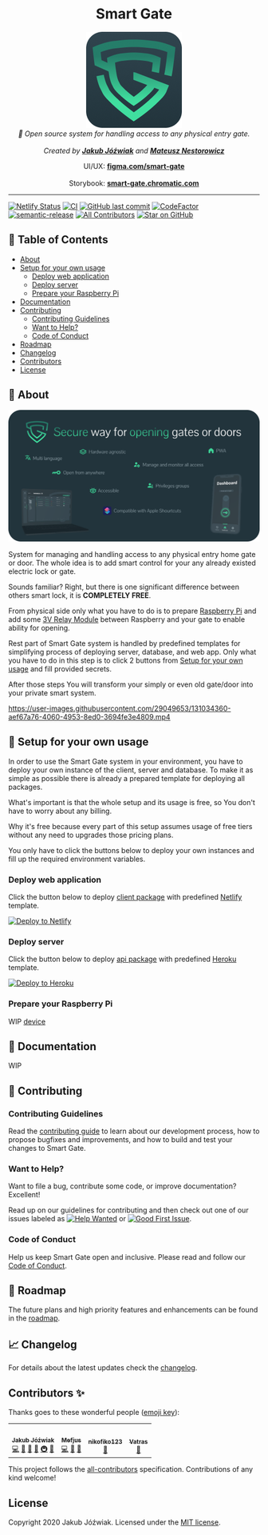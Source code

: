 <h1 align="center">Smart Gate</h1>

<p align="center">
    <a href="https://github.com/Jozwiaczek/smart-gate">
        <img src="./readme-logo.png" alt="smart gate logo" width="192" height="192"/>
    </a>
    <br>
    <i>🔐 Open source system for handling access to any physical entry gate.</i>
    <br>
    <br>
    <i>Created by <a href="https://github.com/Jozwiaczek"><b>Jakub Jóźwiak</b></a> and <a href='https://github.com/Mefjus'><b>Mateusz Nestorowicz</b></a></i>
</p>

<p align="center">
    UI/UX:
    <a href="https://www.figma.com/file/MqlnLhknWh1u0Ho8z1Oefe/Smart-Gate?node-id=0%3A1"><strong>figma.com/smart-gate</strong></a>
    <br>
    <br>
    Storybook:
    <a href="https://main--6059282c88843d002106b484.chromatic.com"><strong>smart-gate.chromatic.com</strong></a>
</p>

<hr>

[![Netlify Status](https://api.netlify.com/api/v1/badges/426cfdcb-e5e4-4067-97f2-c6106bde9195/deploy-status)](https://app.netlify.com/sites/smart-gate/deploys)
[![CI](https://github.com/Jozwiaczek/smart-gate/actions/workflows/continous_integration.yml/badge.svg?branch=dev)](https://github.com/Jozwiaczek/smart-gate/actions/workflows/continous_integration.yml)
[![GitHub last commit](https://img.shields.io/github/last-commit/Jozwiaczek/smart-gate)](https://github.com/Jozwiaczek/smart-gate/commits)
[![CodeFactor](https://www.codefactor.io/repository/github/jozwiaczek/smart-gate/badge)](https://www.codefactor.io/repository/github/jozwiaczek/smart-gate)
[![semantic-release](https://img.shields.io/badge/%20%20%F0%9F%93%A6%F0%9F%9A%80-semantic--release-e10079.svg)](https://github.com/semantic-release/semantic-release)
[![All Contributors](https://img.shields.io/badge/all_contributors-4-orange.svg)](#contributors-)
[![Star on GitHub](https://img.shields.io/github/stars/Jozwiaczek/smart-gate.svg?style=social)](https://github.com/Jozwiaczek/smart-gate)

## 🚩 Table of Contents

- [About](#-about)
- [Setup for your own usage](#-setup-for-your-own-usage)
  - [Deploy web application](#-deploy-web-application)
  - [Deploy server](#-deploy-server)
  - [Prepare your Raspberry Pi](#-prepare-your-raspberry-pi)
- [Documentation](#-documentation)
- [Contributing](#-contributing)
  - [Contributing Guidelines](#-contributing-guidelines)
  - [Want to Help?](#-want-to-help?)
  - [Code of Conduct](#-code-of-conduct)
- [Roadmap](#-roadmap)
- [Changelog](#-changelog)
- [Contributors](#-contributors)
- [License](#-license)

## 🔑 About

![Smart gate info banner](banner-about.png)

System for managing and handling access to any physical entry home gate or door.
The whole idea is to add smart control for your any already existed electric lock or gate.

Sounds familiar?
Right, but there is one significant difference between others smart lock, it is **COMPLETELY FREE**.

From physical side only what you have to do is to prepare [Raspberry Pi](https://www.raspberrypi.org/products/) and add some [3V Relay Module](https://www.google.com/search?q=relay+module+3v&tbm=isch&ved=2ahUKEwjll9aUt8_yAhVXvyoKHeMbBmgQ2-cCegQIABAA&oq=relay+module+3v&gs_lcp=CgNpbWcQAzIHCCMQ7wMQJzIGCAAQCBAeUKweWP8hYNEjaABwAHgAgAFliAGXApIBAzIuMZgBAKABAaoBC2d3cy13aXotaW1nwAEB&sclient=img&ei=o-wnYaW6Ldf-qgHjt5jABg&bih=1329&biw=2560&rlz=1C5CHFA_enPL923PL923) between Raspberry and your gate to enable ability for opening.

Rest part of Smart Gate system is handled by predefined templates for simplifying process of deploying server, database, and web app.
Only what you have to do in this step is to click 2 buttons from [Setup for your own usage](#-setup-for-your-own-usage) and fill provided secrets.

After those steps You will transform your simply or even old gate/door into your private smart system.

https://user-images.githubusercontent.com/29049653/131034360-aef67a76-4060-4953-8ed0-3694fe3e4809.mp4

## 🚛 Setup for your own usage

In order to use the Smart Gate system in your environment, you have to deploy your own instance
of the client, server and database.
To make it as simple as possible there is already a prepared template for deploying all packages.

What's important is that the whole setup and its usage is free, so You don't have to worry about any billing.

Why it's free because every part of this setup assumes usage of free tiers without any need to upgrades those pricing plans.

You only have to click the buttons below to deploy your own instances and fill up the required environment variables.

### Deploy web application

Click the button below to deploy [client package](packages/client/README.md) with predefined [Netlify](https://www.netlify.com) template.

[![Deploy to Netlify](https://www.netlify.com/img/deploy/button.svg)](https://app.netlify.com/start/deploy?repository=https://github.com/Jozwiaczek/smart-gate)

### Deploy server

Click the button below to deploy [api package](packages/api/README.md) with predefined [Heroku](https://www.heroku.com) template.

[![Deploy to Heroku](https://www.herokucdn.com/deploy/button.svg)](https://heroku.com/deploy?template=https://github.com/Jozwiaczek/smart-gate)

### Prepare your Raspberry Pi

WIP [device](packages/device/README.md)

## 📖 Documentation

WIP

## 🙏 Contributing

### Contributing Guidelines

Read the [contributing guide](CONTRIBUTING.md) to learn about our development process, how to propose bugfixes and improvements, and how to build and test your changes to Smart Gate.

### Want to Help?

Want to file a bug, contribute some code, or improve documentation? Excellent!

Read up on our guidelines for contributing and then check out one of our issues labeled as [![Help Wanted](https://img.shields.io/github/issues/Jozwiaczek/smart-gate/help%20wanted.svg)](https://github.com/Jozwiaczek/smart-gate/issues?q=is%3Aopen+is%3Aissue+label%3A%22help-wanted%22) or [![Good First Issue](https://img.shields.io/github/issues/Jozwiaczek/smart-gate/good%20first%20issue.svg)](https://github.com/Jozwiaczek/smart-gate/issues?q=is%3Aopen+is%3Aissue+label%3A%22good+first+issue%22).

### Code of Conduct

Help us keep Smart Gate open and inclusive. Please read and follow our [Code of Conduct](CODE_OF_CONDUCT.md).

## 📍 Roadmap

The future plans and high priority features and enhancements can be found in the [roadmap](https://github.com/Jozwiaczek/smart-gate/projects/1).

## 📈 Changelog

For details about the latest updates check the [changelog](CHANGELOG.md).

## Contributors ✨

Thanks goes to these wonderful people ([emoji key](https://allcontributors.org/docs/en/emoji-key)):

<!-- ALL-CONTRIBUTORS-LIST:START - Do not remove or modify this section -->
<!-- prettier-ignore-start -->
<!-- markdownlint-disable -->
<table>
  <tr>
    <td align="center"><a href="https://github.com/Jozwiaczek"><img src="https://avatars.githubusercontent.com/u/29049653?v=4?s=100" width="100px;" alt=""/><br /><sub><b>Jakub Jóźwiak</b></sub></a><br /><a href="https://github.com/Jozwiaczek/smart-gate/commits?author=Jozwiaczek" title="Code">💻</a> <a href="https://github.com/Jozwiaczek/smart-gate/commits?author=Jozwiaczek" title="Documentation">📖</a> <a href="#design-Jozwiaczek" title="Design">🎨</a> <a href="#ideas-Jozwiaczek" title="Ideas, Planning, & Feedback">🤔</a> <a href="#infra-Jozwiaczek" title="Infrastructure (Hosting, Build-Tools, etc)">🚇</a> <a href="https://github.com/Jozwiaczek/smart-gate/pulls?q=is%3Apr+reviewed-by%3AJozwiaczek" title="Reviewed Pull Requests">👀</a></td>
    <td align="center"><a href="https://github.com/Mefjus"><img src="https://avatars.githubusercontent.com/u/29005327?v=4?s=100" width="100px;" alt=""/><br /><sub><b>Mefjus</b></sub></a><br /><a href="https://github.com/Jozwiaczek/smart-gate/commits?author=Mefjus" title="Code">💻</a> <a href="#ideas-Mefjus" title="Ideas, Planning, & Feedback">🤔</a> <a href="https://github.com/Jozwiaczek/smart-gate/pulls?q=is%3Apr+reviewed-by%3AMefjus" title="Reviewed Pull Requests">👀</a></td>
    <td align="center"><a href="https://github.com/nikofiko123"><img src="https://avatars.githubusercontent.com/u/39961079?v=4?s=100" width="100px;" alt=""/><br /><sub><b>nikofiko123</b></sub></a><br /><a href="#design-nikofiko123" title="Design">🎨</a></td>
    <td align="center"><a href="https://github.com/Vatras"><img src="https://avatars.githubusercontent.com/u/4075877?v=4?s=100" width="100px;" alt=""/><br /><sub><b>Vatras</b></sub></a><br /><a href="https://github.com/Jozwiaczek/smart-gate/pulls?q=is%3Apr+reviewed-by%3AVatras" title="Reviewed Pull Requests">👀</a></td>
  </tr>
</table>

<!-- markdownlint-restore -->
<!-- prettier-ignore-end -->

<!-- ALL-CONTRIBUTORS-LIST:END -->

This project follows the [all-contributors](https://github.com/all-contributors/all-contributors) specification. Contributions of any kind welcome!

## License

Copyright 2020 Jakub Jóźwiak.
Licensed under the [MIT license](LICENSE).
